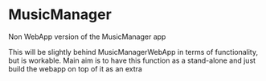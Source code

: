 # MusicManager
Non WebApp version of the MusicManager app

This will be slightly behind MusicManagerWebApp in terms of functionality, but is workable.  Main aim is to have this function as a stand-alone and just build the webapp on top of it as an extra

